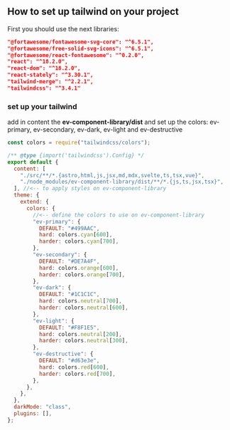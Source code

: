 ## How to set up tailwind on your project

First you should use the next libraries:

```json
"@fortawesome/fontawesome-svg-core": "^6.5.1",
"@fortawesome/free-solid-svg-icons": "^6.5.1",
"@fortawesome/react-fontawesome": "^0.2.0",
"react": "^18.2.0",
"react-dom": "^18.2.0",
"react-stately": "^3.30.1",
"tailwind-merge": "^2.2.1",
"tailwindcss": "^3.4.1"
```

### set up your tailwind

add in content the **ev-component-library/dist** and set up the colors: ev-primary, ev-secondary, ev-dark, ev-light and ev-destructive

```js
const colors = require("tailwindcss/colors");

/** @type {import('tailwindcss').Config} */
export default {
  content: [
    "./src/**/*.{astro,html,js,jsx,md,mdx,svelte,ts,tsx,vue}",
    "./node_modules/ev-component-library/dist/**/*.{js,ts,jsx,tsx}",
  ], //<-- to apply styles on ev-component-library
  theme: {
    extend: {
      colors: {
        //<-- define the colors to use on ev-component-library
        "ev-primary": {
          DEFAULT: "#499AAC",
          hard: colors.cyan[600],
          harder: colors.cyan[700],
        },
        "ev-secondary": {
          DEFAULT: "#DE7A4F",
          hard: colors.orange[600],
          harder: colors.orange[700],
        },
        "ev-dark": {
          DEFAULT: "#1C1C1C",
          hard: colors.neutral[700],
          harder: colors.neutral[600],
        },
        "ev-light": {
          DEFAULT: "#F8F1E5",
          hard: colors.neutral[200],
          harder: colors.neutral[300],
        },
        "ev-destructive": {
          DEFAULT: "#d63e3e",
          hard: colors.red[600],
          harder: colors.red[700],
        },
      },
    },
  },
  darkMode: "class",
  plugins: [],
};
```
